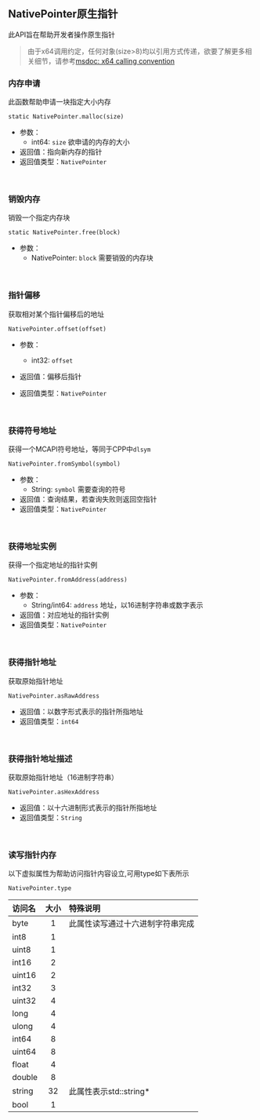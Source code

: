 ## NativePointer原生指针

此API旨在帮助开发者操作原生指针

> 由于x64调用约定，任何对象(size>8)均以引用方式传递，欲要了解更多相关细节，请参考[msdoc: x64 calling convention](https://docs.microsoft.com/en-us/cpp/build/x64-calling-convention)

### 内存申请

此函数帮助申请一块指定大小内存

`static NativePointer.malloc(size)`

- 参数：
  - int64: `size`
    欲申请的内存的大小
- 返回值：指向新内存的指针
- 返回值类型：`NativePointer`

<br>

### 销毁内存

销毁一个指定内存块

`static NativePointer.free(block)`

- 参数：
  - NativePointer: `block`
    需要销毁的内存块

<br>

### 指针偏移

获取相对某个指针偏移后的地址

`NativePointer.offset(offset)`

- 参数：
  - int32: `offset`
    
- 返回值：偏移后指针
- 返回值类型：`NativePointer`

<br>

### 获得符号地址

获得一个MCAPI符号地址，等同于CPP中`dlsym`

`NativePointer.fromSymbol(symbol)`

- 参数：
  - String: `symbol`
    需要查询的符号
- 返回值：查询结果，若查询失败则返回空指针
- 返回值类型：`NativePointer`

<br>

### 获得地址实例

获得一个指定地址的指针实例

`NativePointer.fromAddress(address)`

- 参数：
  - String/int64: `address`
    地址，以16进制字符串或数字表示
- 返回值：对应地址的指针实例
- 返回值类型：`NativePointer`

<br>

### 获得指针地址

获取原始指针地址

`NativePointer.asRawAddress`
    
- 返回值：以数字形式表示的指针所指地址
- 返回值类型：`int64`

<br>

### 获得指针地址描述

获取原始指针地址（16进制字符串）

`NativePointer.asHexAddress`
    
- 返回值：以十六进制形式表示的指针所指地址
- 返回值类型：`String`

<br>

### 读写指针内存

以下虚拟属性为帮助访问指针内容设立,可用type如下表所示

`NativePointer.type`

|访问名|大小|特殊说明|
|:--|:--:|:--|
|byte|1|此属性读写通过十六进制字符串完成|
|int8|1||
|uint8|1||
|int16|2||
|uint16|2||
|int32|3||
|uint32|4||
|long|4||
|ulong|4||
|int64|8||
|uint64|8||
|float|4||
|double|8||
|string|32|此属性表示std::string*|
|bool|1||

<br>